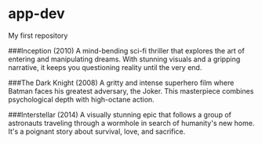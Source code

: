 # app-dev
My first repository

###Inception (2010)
A mind-bending sci-fi thriller that explores the art of entering and manipulating dreams. With stunning visuals and a gripping narrative, it keeps you questioning reality until the very end.

###The Dark Knight (2008)
A gritty and intense superhero film where Batman faces his greatest adversary, the Joker. This masterpiece combines psychological depth with high-octane action.

###Interstellar (2014)
A visually stunning epic that follows a group of astronauts traveling through a wormhole in search of humanity's new home. It's a poignant story about survival, love, and sacrifice.
